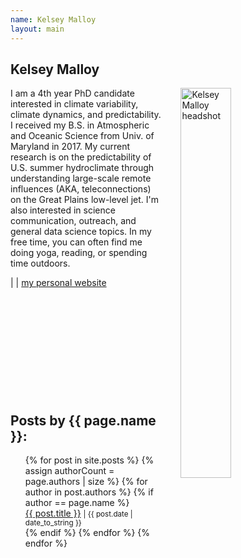 ```yaml
---
name: Kelsey Malloy
layout: main
---
```


<article class="article-page">
  <div class="page-content">
    <h2>Kelsey Malloy</h2>
    <p><img src="{{ site.url }}/assets/img/Malloy_headshot.jpg" alt="Kelsey Malloy headshot" width="40%" align="right" hspace="30">I am a 4th year PhD candidate interested in climate variability, climate dynamics, and predictability. I received my B.S. in Atmospheric and Oceanic Science from Univ. of Maryland in 2017. My current research is on the predictability of U.S. summer hydroclimate through understanding large-scale remote influences (AKA, teleconnections) on the Great Plains low-level jet. I'm also interested in science communication, outreach, and general data science topics. In my free time, you can often find me doing yoga, reading, or spending time outdoors. </p>
    <a href="https://twitter.com/kelseyl4tely" target="_blank"><i class="fa fa-twitter" aria-hidden="true"></i></a> | <a href="https://twitter.com/kelseyl4tely" target="_blank"><i class="fa fa-linkedin" aria-hidden="true"></i></a> | <a href="https://kelseymalloy.github.io/" target="_blank">my personal website</a><br><br><br><br><br><br><br><br><br><br><br>
    <h2>Posts by {{ page.name }}:</h2>
    <ul>
    {% for post in site.posts %}
      {% assign authorCount = page.authors | size %}
      {% for author in post.authors %}
        {% if author == page.name %}
          <div class="tag-list">
            <span><a href="{{ site.baseurl }}{{ post.url }}">{{ post.title }}</a></span>
            <small><span>| {{ post.date | date_to_string }}</span></small>
          </div>
        {% endif %}
      {% endfor %}
    {% endfor %}
    </ul>
  </div> <!-- End Page Content -->
</article> <!-- End Article Page -->
